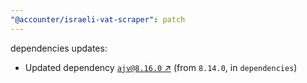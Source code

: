 ```yaml
---
"@accounter/israeli-vat-scraper": patch
---
```

dependencies updates:
  - Updated dependency [`ajv@8.16.0` ↗︎](https://www.npmjs.com/package/ajv/v/8.16.0) (from `8.14.0`, in `dependencies`)
